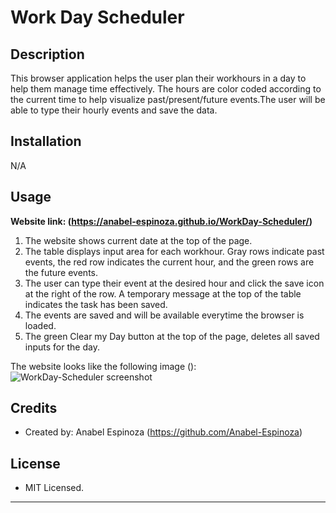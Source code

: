 # Work Day Scheduler

## Description

This browser application helps the user plan their workhours in a day to help them manage time effectively. 
The hours are color coded according to the current time to help visualize past/present/future events.The user will be able to type their hourly events and save the data. 

## Installation

N/A

## Usage

**Website link: (https://anabel-espinoza.github.io/WorkDay-Scheduler/)**

1. The website shows current date at the top of the page. 
2. The table displays input area for each workhour. Gray rows indicate past events, the red row indicates the current hour, and the green rows are the future events.
3. The user can type their event at the desired hour and click the save icon at the right of the row. A temporary message at the top of the table indicates the task has been saved. 
4. The events are saved and will be available everytime the browser is loaded. 
5. The green Clear my Day button at the top of the page, deletes all saved inputs for the day.

The website looks like the following image ():
![WorkDay-Scheduler screenshot](./assets/Images/Scheduler.png)


## Credits

- Created by: Anabel Espinoza (https://github.com/Anabel-Espinoza)

## License

- MIT Licensed.
---